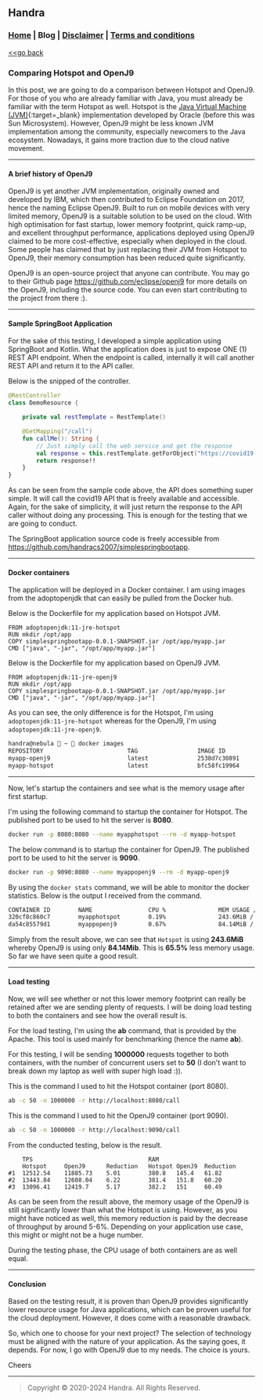 ## Handra

### [Home](/) | Blog | [Disclaimer](/disclaimer) | [Terms and conditions](/tnc)

[<<go back](..)

### Comparing Hotspot and OpenJ9
In this post, we are going to do a comparison between Hotspot and OpenJ9. For those of you who are already familiar with Java, you must already be familiar with the term Hotspot as well. Hotspot is the [Java Virtual Machine (JVM)](https://en.wikipedia.org/wiki/Java_virtual_machine){:target=_blank} implementation developed by Oracle (before this was Sun Microsystem). However, OpenJ9 might be less known JVM implementation among the community, especially newcomers to the Java ecosystem. Nowadays, it gains more traction due to the cloud native movement.

---

#### A brief history of OpenJ9
OpenJ9 is yet another JVM implementation, originally owned and developed by IBM, which then contributed to Eclipse Foundation on 2017, hence the naming Eclipse OpenJ9. Built to run on mobile devices with very limited memory, OpenJ9 is a suitable solution to be used on the cloud. With high optimisation for fast startup, lower memory footprint, quick ramp-up, and excellent throughput performance, applications deployed using OpenJ9 claimed to be more cost-effective, especially when deployed in the cloud. Some people has claimed that by just replacing their JVM from Hotspot to OpenJ9, their memory consumption has been reduced quite significantly.

OpenJ9 is an open-source project that anyone can contribute. You may go to their Github page <https://github.com/eclipse/openj9> for more details on the OpenJ9, including the source code. You can even start contributing to the project from there :).

---

#### Sample SpringBoot Application
For the sake of this testing, I developed a simple application using SpringBoot and Kotlin. What the application does is just to expose ONE (1) REST API endpoint. When the endpoint is called, internally it will call another REST API and return it to the API caller.

Below is the snipped of the controller.
````kotlin
@RestController
class DemoResource {

    private val restTemplate = RestTemplate()

    @GetMapping("/call")
    fun callMe(): String {
        // Just simply call the web service and get the response
        val response = this.restTemplate.getForObject("https://covid19-api.org/api/status", String::class.java)
        return response!!
    }
}
````

As can be seen from the sample code above, the API does something super simple. It will call the covid19 API that is freely available and accessible. Again, for the sake of simplicity, it will just return the response to the API caller without doing any processing. This is enough for the testing that we are going to conduct.

The SpringBoot application source code is freely accessible from <https://github.com/handracs2007/simplespringbootapp>.

---

#### Docker containers
The application will be deployed in a Docker container. I am using images from the adoptopenjdk that can easily be pulled from the Docker hub.

Below is the Dockerfile for my application based on Hotspot JVM.

```
FROM adoptopenjdk:11-jre-hotspot
RUN mkdir /opt/app
COPY simplespringbootapp-0.0.1-SNAPSHOT.jar /opt/app/myapp.jar
CMD ["java", "-jar", "/opt/app/myapp.jar"]
```

Below is the Dockerfile for my application based on OpenJ9 JVM.
```
FROM adoptopenjdk:11-jre-openj9
RUN mkdir /opt/app
COPY simplespringbootapp-0.0.1-SNAPSHOT.jar /opt/app/myapp.jar
CMD ["java", "-jar", "/opt/app/myapp.jar"]
```

As you can see, the only difference is for the Hotspot, I'm using ```adoptopenjdk:11-jre-hotspot``` whereas for the OpenJ9, I'm using ```adoptopenjdk:11-jre-openj9```.

```bash
handra@nebula  ~  docker images
REPOSITORY                        TAG                 IMAGE ID            CREATED             SIZE
myapp-openj9                      latest              2538d7c30891        4 hours ago         241MB
myapp-hotspot                     latest              bfc58fc19964        4 hours ago         249MB
```

---

Now, let's startup the containers and see what is the memory usage after first startup.

I'm using the following command to startup the container for Hotspot. The published port to be used to hit the server is **8080**.
```bash
docker run -p 8080:8080 --name myapphotspot --rm -d myapp-hotspot
```

The below command is to startup the container for OpenJ9. The published port to be used to hit the server is **9090**.
```bash
docker run -p 9090:8080 --name myappopenj9 --rm -d myapp-openj9
```

By using the ```docker stats``` command, we will be able to monitor the docker statistics. Below is the output I received from the command.
```bash
CONTAINER ID        NAME                CPU %               MEM USAGE / LIMIT     MEM %               NET I/O             BLOCK I/O           PIDS
320cf8c860c7        myapphotspot        0.19%               243.6MiB / 15.25GiB   1.56%               5.95kB / 0B         35.2MB / 0B         39
da54c85579d1        myappopenj9         0.67%               84.14MiB / 15.25GiB   0.54%               4.31kB / 0B         38MB / 4.1kB        46
```

Simply from the result above, we can see that ```Hotspot``` is using **243.6MiB** whereby OpenJ9 is using only **84.14Mib**. This is **65.5%** less memory usage. So far we have seen quite a good result.

---

#### Load testing
Now, we will see whether or not this lower memory footprint can really be retained after we are sending plenty of requests. I will be doing load testing to both the containers and see how the overall result is.

For the load testing, I'm using the **ab** command, that is provided by the Apache. This tool is used mainly for benchmarking (hence the name **ab**).

For this testing, I will be sending **1000000** requests together to both containers, with the number of concurrent users set to **50** (I don't want to break down my laptop as well with super high load :)).

This is the command I used to hit the Hotspot container (port 8080).
```bash
ab -c 50 -n 1000000 -r http://localhost:8080/call
```

This is the command I used to hit the OpenJ9 container (port 9090).
```bash
ab -c 50 -n 1000000 -r http://localhost:9090/call
```

From the conducted testing, below is the result.
```
	TPS                                 RAM		
	Hotspot     OpenJ9      Reduction   Hotspot OpenJ9  Reduction
#1	12512.54    11885.73    5.01        380.8   145.4   61.82
#2	13443.84    12608.04    6.22        381.4   151.8   60.20
#3	13096.41    12419.7     5.17        382.2   151     60.49
```

As can be seen from the result above, the memory usage of the OpenJ9 is still significantly lower than what the Hotspot is using. However, as you might have noticed as well, this memory reduction is paid by the decrease of throughput by around 5-6%. Depending on your application use case, this might or might not be a huge number.

During the testing phase, the CPU usage of both containers are as well equal.

---

#### Conclusion
Based on the testing result, it is proven than OpenJ9 provides significantly lower resource usage for Java applications, which can be proven useful for the cloud deployment. However, it does come with a reasonable drawback.

So, which one to choose for your next project? The selection of technology must be aligned with the nature of your application. As the saying goes, it depends. For now, I go with OpenJ9 due to my needs. The choice is yours.

Cheers

---

> Copyright &copy; 2020-2024 Handra. All Rights Reserved.